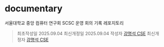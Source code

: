 
# documentary

서울대학교 중앙 컴퓨터 연구회 SCSC 운영 회의 기록 레포지토리

> 최초작성일 2025.09.04
> 최신개정일 2025.09.04
> 작성자 [강명석 CSE](mailto:tomskang@naver.com)
> 최신개정자 [강명석 CSE](mailto:tomskang@naver.com)
